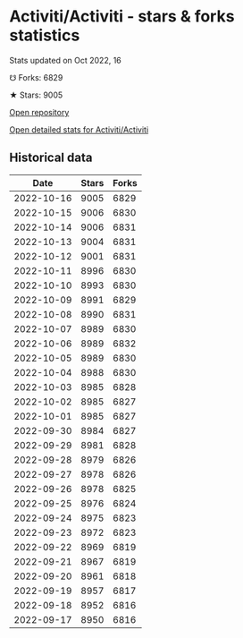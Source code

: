 # Activiti/Activiti - stars & forks statistics

Stats updated on Oct 2022, 16

☋ Forks: 6829

★ Stars: 9005

[Open repository](https://github.com/Activiti/Activiti)

[Open detailed stats for Activiti/Activiti](https://reviewgithub.com/rep/Activiti/Activiti)

## Historical data
| Date | Stars | Forks |
|------|-------|-------|
| 2022-10-16 | 9005 | 6829 | 
| 2022-10-15 | 9006 | 6830 | 
| 2022-10-14 | 9006 | 6831 | 
| 2022-10-13 | 9004 | 6831 | 
| 2022-10-12 | 9001 | 6831 | 
| 2022-10-11 | 8996 | 6830 | 
| 2022-10-10 | 8993 | 6830 | 
| 2022-10-09 | 8991 | 6829 | 
| 2022-10-08 | 8990 | 6831 | 
| 2022-10-07 | 8989 | 6830 | 
| 2022-10-06 | 8989 | 6832 | 
| 2022-10-05 | 8989 | 6830 | 
| 2022-10-04 | 8988 | 6830 | 
| 2022-10-03 | 8985 | 6828 | 
| 2022-10-02 | 8985 | 6827 | 
| 2022-10-01 | 8985 | 6827 | 
| 2022-09-30 | 8984 | 6827 | 
| 2022-09-29 | 8981 | 6828 | 
| 2022-09-28 | 8979 | 6826 | 
| 2022-09-27 | 8978 | 6826 | 
| 2022-09-26 | 8978 | 6825 | 
| 2022-09-25 | 8976 | 6824 | 
| 2022-09-24 | 8975 | 6823 | 
| 2022-09-23 | 8972 | 6823 | 
| 2022-09-22 | 8969 | 6819 | 
| 2022-09-21 | 8967 | 6819 | 
| 2022-09-20 | 8961 | 6818 | 
| 2022-09-19 | 8957 | 6817 | 
| 2022-09-18 | 8952 | 6816 | 
| 2022-09-17 | 8950 | 6816 | 

